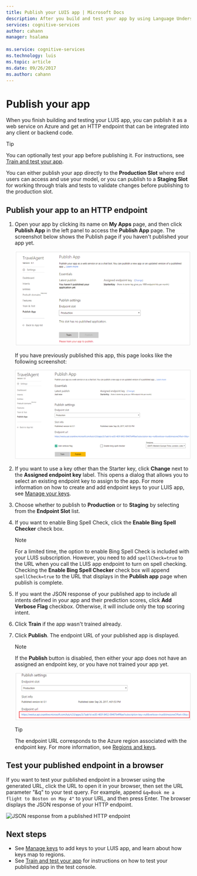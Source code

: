 ```yaml
---
title: Publish your LUIS app | Microsoft Docs
description: After you build and test your app by using Language Understanding Intelligent Services (LUIS), publish it as a web service on Azure. 
services: cognitive-services
author: cahann
manager: hsalama

ms.service: cognitive-services
ms.technology: luis
ms.topic: article
ms.date: 09/26/2017
ms.author: cahann
---
```



# Publish your app
When you finish building and testing your LUIS app, you can publish it as a web service on Azure and get an HTTP endpoint that can be integrated into any client or backend code. 

> [!TIP]
> You can optionally test your app before publishing it. For instructions, see [Train and test your app](Train-Test.md).

You can either publish your app directly to the **Production Slot** where end users can access and use your model, or you can publish to a **Staging Slot** for working through trials and tests to validate changes before publishing to the production slot. 

## Publish your app to an HTTP endpoint

1. Open your app by clicking its name on **My Apps** page, and then click **Publish App** in the left panel to access the **Publish App** page. The screenshot below shows the Publish page if you haven't published your app yet.

    ![Publish page-](./media/luis-how-to-publish-app/luis-first-publish.png)
 
    If you have previously published this app, this page looks like the following screenshot: 
 
    ![Publish page](./media/luis-how-to-publish-app/luis-republish.png)
2. If you want to use a key other than the Starter key, click **Change** next to the **Assigned endpoint key** label. This opens a dialog that allows you to select an existing endpoint key to assign to the app. For more information on how to create and add endpoint keys to your LUIS app, see [Manage your keys](Manage-Keys.md).
3. Choose whether to publish to **Production** or to **Staging** by selecting from the **Endpoint Slot** list. 
4. If you want to enable Bing Spell Check, click the **Enable Bing Spell Checker** check box. 

    >[!NOTE]
    >For a limited time, the option to enable Bing Spell Check is included with your LUIS subscription. However, you need to add `spellCheck=true` to the URL when you call the LUIS app endpoint to turn on spell checking. Checking the **Enable Bing Spell Checker** check box will append `spellCheck=true` to the URL that displays in the **Publish app** page when publish is complete. 


5. If you want the JSON response of your published app to include all intents defined in your app and their prediction scores, click **Add Verbose Flag** checkbox. Otherwise, it will include only the top scoring intent.
6. Click **Train** if the app wasn't trained already.  

7. Click **Publish**. The endpoint URL of your published app is displayed. 

    >[!NOTE]
    >If the **Publish** button is disabled, then either your app does not have an assigned an endpoint key, or you have not trained your app yet.

    ![Endpoint URL displayed in Publish page](./media/luis-how-to-publish-app/luis-publish-url.png)

    > [!TIP]
    > The endpoint URL corresponds to the Azure region associated with the endpoint key. For more information, see [Regions and keys](./Manage-Keys.md#regions-and-keys).


## Test your published endpoint in a browser
If you want to test your published endpoint in a browser using the generated URL, click the URL to open it in your browser, then set the URL parameter "&q" to your test query. For example, append `&q=Book me a flight to Boston on May 4"` to your URL, and then press Enter. The browser displays the JSON response of your HTTP endpoint. 

![JSON response from a published HTTP endpoint](./media/luis-publish-app-json-response.png)


## Next steps

* See [Manage keys](./Manage-Keys.md) to add keys to your LUIS app, and learn about how keys map to regions.
* See [Train and test your app](Train-Test.md) for instructions on how to test your published app in the test console.
